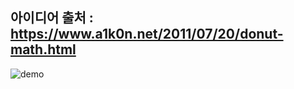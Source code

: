 아이디어 출처 : https://www.a1k0n.net/2011/07/20/donut-math.html
------------------------------
![demo](https://user-images.githubusercontent.com/29995264/123263434-eb243880-d533-11eb-906e-aa1d10d58c4d.gif)
